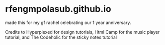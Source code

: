 # rfengmpolasub.github.io
made this for my gf rachel celebrating our 1 year anniversary. 

Credits to Hyperplexed for design tutorials, Html Camp for the music player tutorial, and The Codeholic for the sticky notes tutorial 
